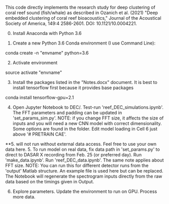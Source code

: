 This code directly implements the research study for deep clustering of coral reef sound (fish/whale) as described in 
Ozanich et al. (2021) "Deep embedded clustering of coral reef bioacoustics," Journal of the Acoustical Society of America, 149:4 2586-2601. DOI: 10.1121/10.0004221.

0. Install Anaconda with Python 3.6

1. Create a new Python 3.6 Conda environment (I use Command Line):

conda create -n "envname" python=3.6

2. Activate environment

source activate "envname"

3. Install the packages listed in the "Notes.docx" document. It is best to install tensorflow first because it provides base packages
 
conda install tensorflow-gpu=2.1

4. Open Jupyter Notebook to DEC/. Test-run 'reef_DEC_simulations.ipynb'. The FFT parameters and padding can be updated in 'set_params_sim.py'. 
NOTE: if you change FFT size, it affects the size of inputs and you will need a new CNN model with correct dimensionality. Some options are found in the folder. Edit model loading in Cell 6 just above '# PRETRAIN CAE'.

 **5. will not run without external data access. Feel free to use your own data here.
5. To run model on real data, fix data path in 'set_params.py' to direct to DASAR X recording from Feb. 25 (or preferred day). Run 'make_data.ipynb'. Run 'reef_DEC_data.ipynb'. The same note applies about FFT size.
NOTE: You can run this for different detector runs from the 'output' Matlab structure. An example file is used here but can be replaced. The Notebook will regenerate the spectrogram inputs directly from the raw data based on the timings given in Output.

6. Explore parameters. Update the environment to run on GPU. Process more data. 
